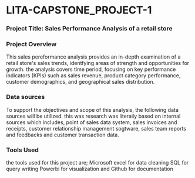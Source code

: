 # LITA-CAPSTONE_PROJECT-1

### Project Title: Sales Performance Analysis of a retail store

### Project Overview
 This sales pereformance analysis provides an in-depth examination of a retail store's sales trends, identfying areas of strength and opportunities for growth. the analysis covers time period, focusing on key performance indicators (KPIs) such as sales revenue, product category performance, customer demographics, and geographical sales distribution.

### Data sources
To support the objectives and scope of this analysis, the following data sources will be utilized. this was research was literaily based on internal sources which includes, point of sales data system, sales invoices and receipts, customer relationship management sogtware, sales team reports and feedbacks and customer transaction data.

### Tools Used
the tools used for this project are;
Microsoft excel for data cleaning
SQL for query writing
Powerbi for visualization and 
Github for documentation


